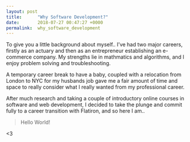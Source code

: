 ```yaml
---
layout: post
title:      "Why Software Development?"
date:       2018-07-27 00:47:27 +0000
permalink:  why_software_development
---
```


To give you a little background about myself.. I’ve had two major careers, firstly as an actuary and then as an entrepreneur establishing an e-commerce company. My strengths lie in mathmatics and algorithms, and I enjoy problem solving and troubleshooting. 

A temporary career break to have a baby, coupled with a relocation from London to NYC for my husbands job gave me a fair amount of time and space to really consider what I really wanted from my professional career. 

After much research and taking a couple of introductory online courses in software and web development, I decided to take the plunge and commit fully to a career transition with Flatiron, and so here I am.. 

> Hello World! 

<3
